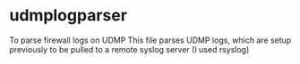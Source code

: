 # udmplogparser
To parse firewall logs on UDMP
This file parses UDMP logs, which are setup previously to be pulled to a remote syslog server (I used rsyslog)
